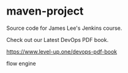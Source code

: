 # maven-project
Source code for James Lee's Jenkins course.

Check out our Latest DevOps PDF book.

https://www.level-up.one/devops-pdf-book

flow engine
